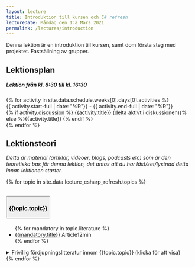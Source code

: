 ```yaml
---
layout: lecture
title: Introduktion till kursen och C# refresh
lectureDate: Måndag den 1:a Mars 2021
permalink: /lectures/introduction
---
```



Denna lektion är en introduktion till kursen, samt dom första steg med projektet. Fastsällning av grupper.

## Lektionsplan
  <div class="card schedule-card">
          <div class="card-body">
            <div class="row">
                <h5 class="pl-3"><i class="bi bi-calendar-week"></i> Lektion från kl. 8:30 till kl. 16:30 </h5>
            </div>    
{% for activity in site.data.schedule.weeks[0].days[0].activities %}
            <div class="row">
              <div class="col-sm-1 ">
                <div class="circle"></div>
              </div>
              <div class="col-sm-2 p-0 schedule-txt">
             {{ activity.start-full | date: "%R"}} - {{ activity.end-full | date: "%R"}} 
              </div>
              <div class="col-sm-9 schedule-txt">
              {% if activity.discussion %}
              <a href="{{activity.discussion}}">{{activity.title}}</a> <i class="fa fa-comments" aria-hidden="true"></i> 
              (delta aktivt i diskussionen){% else %}{{activity.title}} {% endif %}
              </div>
            </div>
{% endfor %}
          </div>
        </div>




## Lektionsteori
*Detta är material (artiklar, videoer, blogs, podcasts etc) som är den teoretiska bas för denna lektion, det antas att du har läst/set/lystnad detta innan lektionen starter.*

  <div class="accordion" id="accordionExample">
{% for topic in site.data.lecture_csharp_refresh.topics %}
            <div class="card">
                <div class="card-header" id="headingOne">
                  <h2 class="mb-0 w-100">
                    <button class="btn btn-link btn-block text-left" type="button" data-toggle="collapse" data-target="#{{topic}}" aria-expanded="false" aria-controls="{{topic}}">
                      <h3 id="object-oriented-programming-and-c"><i class="bi bi-caret-right-fill"></i> 
                      {{topic.topic}}
                      </h3>
                    </button>
                  </h2>
                </div>
                <div id="{{topic}}" class="collapse show" aria-labelledby="headingOne" data-parent="#accordionExample">
                  <div class="card-body">
                  <ul>
                  {% for mandatory in topic.literature %}
                  <li>
                       <a href="{{mandatory.url}}">{{mandatory.title}}</a>
                       <span class="badge badge-info">Article</span><span class="badge badge-secondary">12min</span>
                    </li>
                  {% endfor %}
                  </ul>
                  <details>
                  <summary>Frivillig fördjupningslitteratur innom {{topic.topic}} (klicka för att visa)</summary>
                  <ul>
                  {% for optional in topic.optionalLiterature %}
                  <li>
                  <a href="{{optional.url}}">{{optional.title}}</a>
                  <span class="badge badge-info">Article</span><span class="badge badge-secondary">12min</span>
                  </li>
                  {%endfor%}
                  </ul>
                  </details>
                  </div>
                </div>
                </div>
                {% endfor %}
